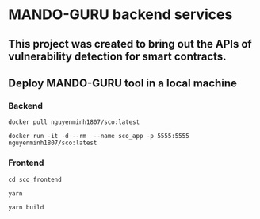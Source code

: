# MANDO-GURU backend services

## This project was created to bring out the APIs of vulnerability detection for smart contracts.

## Deploy MANDO-GURU tool in a local machine

### Backend


```
docker pull nguyenminh1807/sco:latest
```

```
docker run -it -d --rm  --name sco_app -p 5555:5555 nguyenminh1807/sco:latest
```

### Frontend

```
cd sco_frontend
```

```
yarn
```

```
yarn build
```
